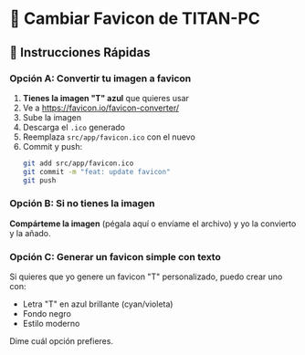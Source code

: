 # 🎨 Cambiar Favicon de TITAN-PC

## 📝 Instrucciones Rápidas

### Opción A: Convertir tu imagen a favicon

1. **Tienes la imagen "T" azul** que quieres usar
2. Ve a https://favicon.io/favicon-converter/
3. Sube la imagen
4. Descarga el `.ico` generado
5. Reemplaza `src/app/favicon.ico` con el nuevo
6. Commit y push:
   ```bash
   git add src/app/favicon.ico
   git commit -m "feat: update favicon"
   git push
   ```

### Opción B: Si no tienes la imagen

**Compárteme la imagen** (pégala aquí o envíame el archivo) y yo la convierto y la añado.

### Opción C: Generar un favicon simple con texto

Si quieres que yo genere un favicon "T" personalizado, puedo crear uno con:
- Letra "T" en azul brillante (cyan/violeta)
- Fondo negro
- Estilo moderno

Dime cuál opción prefieres.

